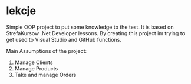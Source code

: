# lekcje

Simple  OOP project to put some knowledge to the test. It is based on StrefaKursow .Net Developer lessons.
By creating this project im trying to get used to Visual Studio and GitHub functions.

Main Assumptions of the project:

1. Manage Clients
2. Manage Products
3. Take and manage Orders
